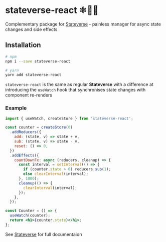 # stateverse-react ⚛👩‍🚀

Complementary package for [Stateverse](https://github.com/fkrasnowski/stateverse) - painless manager for async state changes and side effects

## Installation

```sh
# npm
npm i --save stateverse-react

# yarn
yarn add stateverse-react
```

`stateverse-react` is the same as regular **Stateverse** with a difference at introducing the `useWatch` hook that synchronises state changes with component re-renders

### Example

```jsx
import { useWatch, createStore } from 'stateverse-react';

const counter = createStore(0)
  .addReducers({
    add: (state, v) => state + v,
    sub: (state, v) => state - v,
    reset: () => 0,
  })
  .addEffects({
    countDownFx: async (reducers, cleanup) => {
      const interval = setInterval(() => {
        if (counter.state > 0) reducers.sub(1);
        else clearInterval(interval);
      }, 1000);
      cleanup(() => {
        clearInterval(interval);
      });
    },
  });

const Counter = () => {
  useWatch(counter);
  return <h1>{counter.state}</h1>;
};
```

See [Stateverse](https://github.com/fkrasnowski/stateverse) for full documentaion
